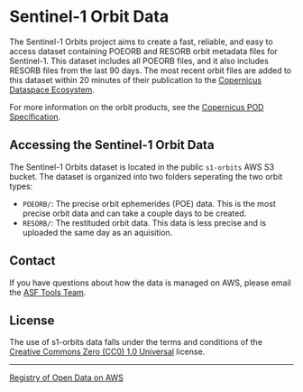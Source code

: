 # Sentinel-1 Orbit Data

The Sentinel-1 Orbits project aims to create a fast, reliable, and easy to access dataset containing POEORB and RESORB orbit metadata files for Sentinel-1. This dataset includes all POEORB files, and it also includes RESORB files from the last 90 days. The most recent orbit files are added to this dataset within 20 minutes of their publication to the [Copernicus Dataspace Ecosystem](https://documentation.dataspace.copernicus.eu/Data/SentinelMissions/Sentinel1.html). 

For more information on the orbit products, see the [Copernicus POD Specification](https://sentinels.copernicus.eu/documents/d/sentinel/copernicus-pod-service-file-format-specification).

## Accessing the Sentinel-1 Orbit Data

The Sentinel-1 Orbits dataset is located in the public `s1-orbits` AWS S3 bucket. The dataset is organized into two folders seperating the two orbit types:
* `POEORB/`: The precise orbit ephemerides (POE) data. This is the most precise orbit data and can take a couple days to be created.
* `RESORB/`: The restituded orbit data. This data is less precise and is uploaded the same day as an aquisition. 

## Contact

If you have questions about how the data is managed on AWS, please email the [ASF Tools Team](mailto:uaf-asf-apd@alaska.edu).

## License

The use of s1-orbits data falls under the terms and conditions of the [Creative Commons Zero (CC0) 1.0 Universal](https://creativecommons.org/publicdomain/zero/1.0/) license.

---

[Registry of Open Data on AWS](https://registry.opendata.aws/)